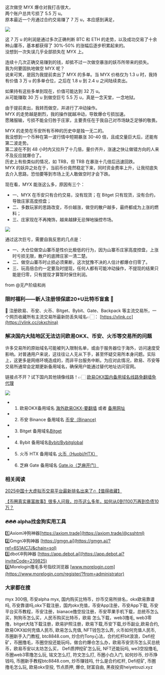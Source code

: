 这次做空 MYX 爆仓对我打击很大，  
两个账户总共亏损了 5.5 万 u。  
原本最近一个月通过合约交易赚了 7 万 u，本应感到满足，  

[![](https://307e939.webp.li/20250909091715_3501_1140.jpg)](https://btc8848.com/top-10-exchanges)

这 7 万 u 的利润是通过多次正确判断 BTC 和 ETH 的走势，以及成功交易了十余种山寨币，基本都获得了 30%-50% 的涨幅后逐步积累起来的。  
没想到一次失误几乎全部损失在 MYX 上。  

连续十几次正确交易赚到的钱，却抵不过一次做空暴涨的妖币所带来的损失。  
我为何要固执地做空 MYX 呢？  
说来可笑，是因为我提前卖出了 MYX 的多单。当 MYX 价格仅为 1.3 u 时，我持有价值 3 万 u 的多单仓位，之后在 1.8 u 到 2.4 u 之间陆续卖出。  

如果持有这些多单到现在，价值可能达到 32 万 u。  
从可能赚取 30 万 u 到做空巨亏 5.5 万 u，真是一念天堂，一念地狱。  

由于提前卖出，我转而做空，并进行了冲动操作。  
MYX 的走势越是剧烈，我的操作就越冲动，导致爆仓亏损加速。  
愿赌服输，亏损不能全归咎于庄家，主要责任在于我自己对市场缺乏足够的敬畏。  

MYX 的走势在币安所有币种的历史中是独一无二的。  
我没想到一个币种在第一波行情中短期暴涨 30-40 倍，且成交量巨大后，还能有第二波走势。  
第二波在不到 48 小时内又拉升了十几倍，量价齐升，涨速之快让做错方向的人来不及反应就爆仓了。  
历史上有些类似的情况，如 TRB，但 TRB 在暴涨十几倍后迅速回跌。  
MYX 的妖异之处在于，当前币价竟然稳定下来，同时资金费率上升，让我彻底失去介入思路，恐怕要等到市场上无人敢做空时才会下跌。  

现在看，MYX 能涨这么多，原因有三个：  

- 一、MYX 在币安只有合约交易，没有现货；在 Bitget 只有现货，没有合约，导致庄家高度控盘；  
- 二、多数玩家的思路改变，币价越涨，做空的散户越多，最终都成为上涨的燃料；  
- 三、庄家现在不再掩饰，越来越肆无忌惮地操控市场。  

[![](https://307e939.webp.li/20250909081854_15363_267.jpg)](https://btc8848.com/top-10-exchanges)

通过这次巨亏，需要自我反思的几点是：  

- 一、大仓位做空山寨币是性价比极低的行为，因为山寨币庄家高度控盘，上涨时亏损无限，散户的底牌庄家一清二楚。  
- 二、做空山寨币时止损必须果断，这次犹豫不决的人估计都爆仓归零了。  
- 三、玩高倍合约一定要及时提现，任何人都有可能冲动操作，不提现的结果只能是归零，只有提现才算暂时保住利润。  

from @无产阶级和尚  

### 限时福利——新人注册领保底20+U比特币盲盒 🎁  
🎁 注册欧易、币安、火币、Bitget、Bybit、Gate、Backpack 等主流交易所，一个网页收藏所有主流交易所最新防丢失域名👉🏻： [https://vlink.cc](https://vlink.cc/okxchina)  

### 解决国内大陆地区无法访问欧易OKX、币安、火币等交易所的问题  
许多交易所的原始域名可能被列入限制名单，或由于服务器位于海外，访问速度受影响。对普通用户来说，这往往让人无从下手，甚至怀疑交易所本身问题。实际上，这更多是网络环境造成的，而非平台服务中断。为应对此情况，欧易、币安等交易所通常会定期更新备用域名，确保用户能通过替代地址访问官网。  

链接点不开？试下国内其他镜像线路！👉🏻 [欧易OKX国内备用域名线路免翻墙免代理](https://vlink.cc/okxcn)  

[![](https://307e939.webp.li/20250812124552161.png)](https://vlink.cc/okxcn)  

- 1. 欧易OKX备用域名 [海外欧易OKX-要翻墙](https://www.okx.com/join/76527935) 或者 [备用网址](https://www.oucnyi.net/zh-hans/join/76527935)   
- 2. 币安 Binance 备用域名 [币安（Binance)](https://accounts.binance.com/zh-CN/register?ref=36457687)  
- 3. Bitget 备用域名[Bitget](https://www.bitget.com/zh-CN/referral/register?from=referral&clacCode=VRNEYUTR)  
- 4. Bybit 备用域名[Bybit/Bybitglobal](https://www.bybitglobal.com/zh-MY/invite/?ref=VMKORMM)  
- 5. 火币 HTX 备用域名 [火币（Huobi/HTX）](https://www.htx.com/invite/zh-cn/1f?invite_code=whf45223)  
- 6. 芝麻 Gate 备用域名 [Gate.io（芝麻开门）](https://www.gate.io/zh/signup?ref_type=103&ref=A1ERAQ)  

### 相关阅读  

[2025中国十大虚拟币交易平台最新排名出来了🔥【值得收藏】](https://btc8848.com/top-10-exchanges/)  

[【币圈真实暴富故事】很多人问我，炒币这么多年，如何从0到1100万再到负债10万？](https://heiyetouzi.xyz/biquanstory001/)  

### 🔥🔥🔥 alpha找金狗实用工具  
1️⃣Axiom冲狗神器[https://axiom.trade](https://axiom.trade/@csshtml)    
2️⃣Gmgn冲狗神器 [https://gmgn.ai](https://gmgn.ai/?ref=6S1AIC7J&chain=sol)    
3️⃣dbot冲狗神器 [https://app.debot.ai](https://app.debot.ai?inviteCode=239825)    
4️⃣Morelogin撸毛多号指纹浏览器 [www.morelogin.com](https://www.morelogin.com/register/?from=administrator)    

### 大家都在搜  
myx 300倍, 币安alpha myx, 国内购买比特币，炒币交易所排名，okx欧易靠谱吗, 币安靠谱吗,okx下载注册，国内okx充值，币安App注册，币安App下载, 币安平台买币教程，币安注册，bianace撸空投注册，币安苹果手机下载，总统币怎么买，狗狗币怎么买，人民币购买比特币，欧易 怎么下载，web3撸毛, web3零撸，bitget大陆下载注册，欧易护照注册，欧易下载,币安下载,炒币副业,欧易合约, 欧易OKX如何充值人民币, 欧易怎么充值, NFT钱包怎么弄, 火币如何充值人民币, 币圈新手入门教程, btc8848.com, 炒合约Tony心法，合约杠杆bit浪浪，Defi挖矿，币圈撸毛，币圈空投还能玩吗，做合约爆仓怎么办，欧易币安货币怎么买总统币，欧易币安以太坊怎么买， Defi质押挖矿怎么玩, NFT还能玩吗, we3空投撸毛, 币圈web3零撸怎么玩, 铭文怎么打, 符文怎么打, 币圈小白入门, 如何炒币, 炒币挣钱吗, 币圈新手教程btc8848.com, 炒币赚钱吗, 什么是合约杠杆, Defi挖矿, 币圈撸毛怎么玩, 欧易okx空投, 节点质押, 爆仓, 财富自由, 黑夜投资heiyetouzi.xyz